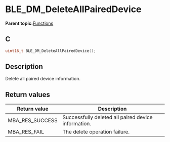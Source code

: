 # BLE\_DM\_DeleteAllPairedDevice

**Parent topic:**[Functions](GUID-6AC7354D-DE77-48C5-8724-3DCC98A65C57.md)

## C

```c
uint16_t BLE_DM_DeleteAllPairedDevice();
```

## Description

Delete all paired device information.

## Return values

|Return value|Description|
|------------|-----------|
|MBA\_RES\_SUCCESS|Successfully deleted all paired device information.|
|MBA\_RES\_FAIL|The delete operation failure.|

